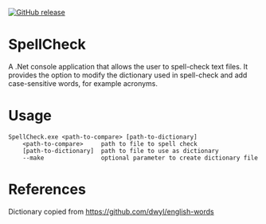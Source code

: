 [![GitHub release](https://img.shields.io/github/release/SamuelSVD/SpellCheck.svg)](../../releases/latest)

# SpellCheck
A .Net console application that allows the user to spell-check text files.
It provides the option to modify the dictionary used in spell-check and add case-sensitive words, for example acronyms.

# Usage
	SpellCheck.exe <path-to-compare> [path-to-dictionary]
		<path-to-compare>     path to file to spell check
		[path-to-dictionary]  path to file to use as dictionary
		--make                optional parameter to create dictionary file
# References
Dictionary copied from https://github.com/dwyl/english-words

